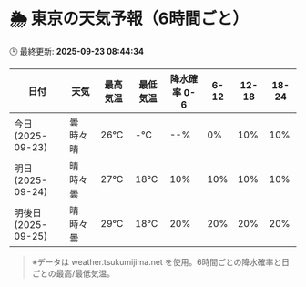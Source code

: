 # 🌦️ 東京の天気予報（6時間ごと）

🕒 最終更新: **2025-09-23 08:44:34**

| 日付 | 天気 | 最高気温 | 最低気温 | 降水確率 0-6 | 6-12 | 12-18 | 18-24 |
|------|------|----------|----------|------------|------|------|------|
| 今日 (2025-09-23) | 曇時々晴 | 26℃ | -℃ | --% | 0% | 10% | 10% |
| 明日 (2025-09-24) | 晴時々曇 | 27℃ | 18℃ | 10% | 10% | 10% | 10% |
| 明後日 (2025-09-25) | 晴時々曇 | 29℃ | 18℃ | 20% | 20% | 20% | 20% |

> ※データは weather.tsukumijima.net を使用。6時間ごとの降水確率と日ごとの最高/最低気温。